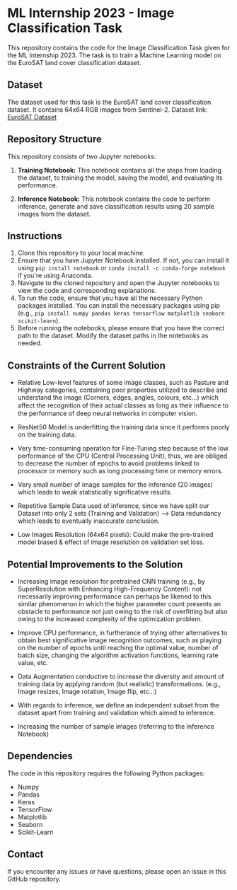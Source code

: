 # ML Internship 2023 - Image Classification Task

This repository contains the code for the Image Classification Task given for the ML Internship 2023. The task is to train a Machine Learning model on the EuroSAT land cover classification dataset.

## Dataset

The dataset used for this task is the EuroSAT land cover classification dataset. It contains 64x64 RGB images from Sentinel-2. Dataset link: [EuroSAT Dataset](https://github.com/phelber/EuroSAT)

## Repository Structure

This repository consists of two Jupyter notebooks:

1. **Training Notebook:** This notebook contains all the steps from loading the dataset, to training the model, saving the model, and evaluating its performance.

2. **Inference Notebook:** This notebook contains the code to perform inference, generate and save classification results using 20 sample images from the dataset.

## Instructions

1. Clone this repository to your local machine.
2. Ensure that you have Jupyter Notebook installed. If not, you can install it using `pip install notebook` or `conda install -c conda-forge notebook` if you're using Anaconda.
3. Navigate to the cloned repository and open the Jupyter notebooks to view the code and corresponding explanations.
4. To run the code, ensure that you have all the necessary Python packages installed. You can install the necessary packages using pip (e.g., `pip install numpy pandas keras tensorflow matplotlib seaborn scikit-learn`).
5. Before running the notebooks, please ensure that you have the correct path to the dataset. Modify the dataset paths in the notebooks as needed.

## Constraints of the Current Solution

-	Relative Low-level features of some image classes, such as Pasture and Highway categories, containing poor properties utilized to describe and understand the image (Corners, edges, angles, colours, etc...) which affect the recognition of their actual classes as long as their inﬂuence to the performance of deep neural networks in computer vision. 

-	ResNet50 Model is underfitting the training data since it performs poorly on the training data.

 
-	Very time-consuming operation for Fine-Tuning step because of the low performance of the CPU (Central Processing Unit), thus, we are obliged to decrease the number of epochs to avoid problems linked to processor or memory such as long processing time or memory errors.

-	Very small number of image samples for the inference (20 images) which leads to weak statistically significative results.

-	Repetitive Sample Data used of inference, since we have split our Dataset into only 2 sets (Training and Validation) --> Data redundancy which leads to eventually inaccurate conclusion.


-	Low Images Resolution (64x64 pixels): Could make the pre-trained model biased & effect of image resolution on validation set loss.

## Potential Improvements to the Solution

-	Increasing image resolution for pretrained CNN training (e.g., by SuperResolution with Enhancing High-Frequency Content): not necessarily improving performance can perhaps be likened to this similar phenomenon in which the higher parameter count presents an obstacle to performance not just owing to the risk of overfitting but also owing to the increased complexity of the optimization problem.

-	Improve CPU performance, in furtherance of trying other alternatives to obtain best significative image recognition outcomes, such as playing on the number of epochs until reaching the optimal value, number of batch size, changing the algorithm activation functions, learning rate value, etc.


-	Data Augmentation conductive to increase the diversity and amount of training data by applying random (but realistic) transformations. (e.g., Image resizes, Image rotation, Image flip, etc…)

-	With regards to inference, we define an independent subset from the dataset apart from training and validation which aimed to inference.


-	Increasing the number of sample images (referring to the Inference Notebook) 

## Dependencies

The code in this repository requires the following Python packages:

- Numpy
- Pandas
- Keras
- TensorFlow
- Matplotlib
- Seaborn
- Scikit-Learn

## Contact

If you encounter any issues or have questions, please open an issue in this GitHub repository.


